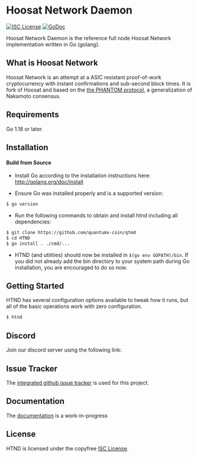 
Hoosat Network Daemon
====

[![ISC License](http://img.shields.io/badge/license-ISC-blue.svg)](https://choosealicense.com/licenses/isc/)
[![GoDoc](https://img.shields.io/badge/godoc-reference-blue.svg)](http://godoc.org/github.com/hoosatnet/htnd)

Hoosat Network Daemon is the reference full node Hoosat Network implementation written in Go (golang).

## What is Hoosat Network

Hoosat Network is an attempt at a ASIC resistant proof-of-work cryptocurrency with instant confirmations and sub-second block times. It is fork of Hoosat and based on the [the PHANTOM protocol](https://eprint.iacr.org/2018/104.pdf), a generalization of Nakamoto consensus. 

## Requirements

Go 1.18 or later.

## Installation

#### Build from Source

- Install Go according to the installation instructions here:
  http://golang.org/doc/install

- Ensure Go was installed properly and is a supported version:

```bash
$ go version
```

- Run the following commands to obtain and install htnd including all dependencies:

```bash
$ git clone https://github.com/quantumx-coin/qtmd
$ cd HTND
$ go install . ./cmd/...
```

- HTND (and utilities) should now be installed in `$(go env GOPATH)/bin`. If you did
  not already add the bin directory to your system path during Go installation,
  you are encouraged to do so now.


## Getting Started

HTND has several configuration options available to tweak how it runs, but all
of the basic operations work with zero configuration.

```bash
$ htnd
```

## Discord
Join our discord server using the following link: 

## Issue Tracker

The [integrated github issue tracker](https://github.com/quantumx-coin/qtmd/issues)
is used for this project.


## Documentation

The [documentation](https://github.com//Hoosat-Oy/docs) is a work-in-progress

## License

HTND is licensed under the copyfree [ISC License](https://choosealicense.com/licenses/isc/).
